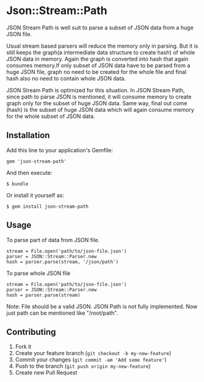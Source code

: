 # Json::Stream::Path

JSON Stream Path is well suit to parse a subset of JSON data from a huge JSON file.

Usual stream based parsers will reduce the memory only in parsing. But it is still keeps the graph(a intermediate data structure to create hash) of whole JSON data in memory. Again the graph is converted into hash that again consumes memory.If only subset of JSON data have to be parsed from a huge JSON file, graph no need to be created for the whole file and final hash also no need to contain whole JSON data.

JSON Stream Path is optimized for this situation. In JSON Stream Path, since path to parse JSON is mentioned, it will consume memory to create graph only for the subset of huge JSON data. Same way, final out come (hash) is the subset of huge JSON data which will again consume memory for the whole subset of JSON data.

## Installation

Add this line to your application's Gemfile:

    gem 'json-stream-path'

And then execute:

    $ bundle

Or install it yourself as:

    $ gem install json-stream-path

## Usage

To parse part of data from JSON file.

    stream = File.open('path/to/json-file.json')
    parser = JSON::Stream::Parser.new
    hash = parser.parse(stream, '/json/path')


To parse whole JSON file

    stream = File.open('path/to/json-file.json')
    parser = JSON::Stream::Parser.new
    hash = parser.parse(stream)


Note:
File should be a valid JSON.
JSON Path is not fully implemented.
Now just path can be mentioned like "/root/path".


## Contributing

1. Fork it
2. Create your feature branch (`git checkout -b my-new-feature`)
3. Commit your changes (`git commit -am 'Add some feature'`)
4. Push to the branch (`git push origin my-new-feature`)
5. Create new Pull Request
